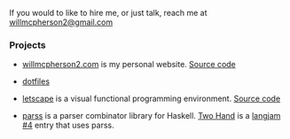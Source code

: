 If you would to like to hire me, or just talk, reach me at [willmcpherson2@gmail.com](mailto:willmcpherson2@gmail.com)

### Projects

- [willmcpherson2.com](http://willmcpherson2.com) is my personal website. [Source code](https://github.com/willmcpherson2/willmcpherson2.com)

- [dotfiles](https://github.com/willmcpherson2/willos)

- [letscape](http://letscape.willmcpherson2.com) is a visual functional programming environment. [Source code](https://github.com/willmcpherson2/letscape)

- [parss](https://github.com/willmcpherson2/parss) is a parser combinator library for Haskell. [Two Hand](https://github.com/willmcpherson2/two-hand) is a [langjam #4](https://github.com/langjam/jam0004) entry that uses parss.
